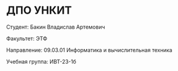 # ДПО УНКИТ

Студент: Бакин Владислав Артемович

Факультет: ЭТФ

Направление: 09.03.01 Информатика и вычислительная техника

Учебная группа: ИВТ-23-1б
